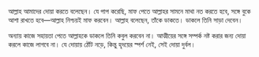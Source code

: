 আল্লাহ আমাদের দোয়া করতে বলেছেন। যে পাপ করেছি, মাফ পেতে আল্লাহর সামনে মাথা নত করতে হবে, সঙ্গে বুকে আশা রাখতে হবে—আল্লাহ নিশ্চয়ই মাফ করবেন। আল্লাহ বলেছেন, তাঁকে ডাকতে। ডাকলে তিনি সাড়া দেবেন।

অন্যায় কাজে সহায়তা পেতে আল্লাহকে ডাকলে তিনি কবুল করবেন না। আত্মীয়ের সঙ্গে সম্পর্ক নষ্ট করার জন্য দোয়া করলে কাজে লাগবে না। যে দোয়ায় ঠোঁট নড়ে, কিন্তু হৃদয়ের স্পর্শ নেই, সেই দোয়া দুর্বল।
